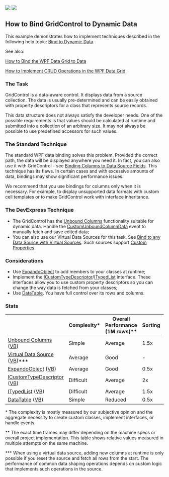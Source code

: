 <!-- default badges list -->
[![](https://img.shields.io/badge/Open_in_DevExpress_Support_Center-FF7200?style=flat-square&logo=DevExpress&logoColor=white)](https://supportcenter.devexpress.com/ticket/details/T1091075)
[![](https://img.shields.io/badge/📖_How_to_use_DevExpress_Examples-e9f6fc?style=flat-square)](https://docs.devexpress.com/GeneralInformation/403183)
<!-- default badges end -->
## How to Bind GridControl to Dynamic Data
This example demonstrates how to implement techniques described in the following help topic: [Bind to Dynamic Data](http://docs.devexpress.devx/WPF/403949/controls-and-libraries/data-grid/bind-to-data/bind-to-dynamic-data).

See also:

[How to Bind the WPF Data Grid to Data](https://github.com/DevExpress-Examples/how-to-bind-wpf-grid-to-data)

[How to Implement CRUD Operations in the WPF Data Grid](https://github.com/DevExpress-Examples/how-to-implement-crud-operations#implement-crud-operations-in-the-wpf-data-grid)

### The Task
GridControl is a data-aware control. It displays data from a source collection. The data is usually pre-determined and can be easily obtained with property descriptors for a class that represents source records.

This data structure does not always satisfy the developer needs. One of the possible requirements is that values should be calculated at runtime and submitted into a collection of an arbitrary size. It may not always be possible to use predefined accessors for such values.

### The Standard Technique
The standard WPF data binding solves this problem. Provided the correct path, the data will be displayed anywhere you need it. In fact, you can also use it with GridControl - see [Binding Columns to Data Source Fields](https://docs.devexpress.com/WPF/120400/controls-and-libraries/data-grid/grid-view-data-layout/columns-and-card-fields/binding-columns-to-data-source-fields). This technique has its flaws. In certain cases and with excessive amounts of data, bindings may show significant performance issues.

We recommend that you use bindings for columns only when it is necessary. For example, to display unsupported data formats with custom cell templates or to make GridControl work with interface inheritance.

### The DevExpress Technique
* The GridControl has the [Unbound Columns](https://docs.devexpress.com/WPF/6124/controls-and-libraries/data-grid/grid-view-data-layout/columns-and-card-fields/unbound-columns) functionality suitable for dynamic data. Handle the [CustomUnboundColumnData](https://docs.devexpress.com/WPF/DevExpress.Xpf.Grid.GridControl.CustomUnboundColumnData) event to manually fetch and save edited data;
* You can also use our Virtual Data Sources for this task. See [Bind to any Data Source with Virtual Sources](https://docs.devexpress.com/WPF/10803/controls-and-libraries/data-grid/bind-to-data/bind-to-any-data-source-with-virtual-sources). Such sources support [Custom Properties](https://docs.devexpress.com/WPF/DevExpress.Xpf.Data.VirtualSourceBase.CustomProperties).

### Considerations

* Use [ExpandoObject](https://docs.microsoft.com/en-us/dotnet/api/system.dynamic.expandoobject?view=net-6.0) to add members to your classes at runtime;
* Implement the [ICustomTypeDescriptor](https://docs.microsoft.com/en-us/dotnet/api/system.componentmodel.icustomtypedescriptor?view=net-5.0)/[ITypedList](https://docs.microsoft.com/en-us/dotnet/api/system.componentmodel.itypedlist?view=netcore-3.1) interface. These interfaces allow you to use custom property descriptors so you can change the way data is fetched from your classes;
* Use [DataTable](https://docs.microsoft.com/en-us/dotnet/api/system.data.datatable?view=net-6.0). You have full control over its rows and columns.


### Stats

||Complexity\*|Overall Performance (1M rows)\*\*|Sorting|Filtering (even records)|Scrolling|
|--|--|--|--|--|--|
|[Unbound Columns](/CS/Unbound%20Columns) ([VB](/VB/Unbound%20Columns))|Simple|Average|1.5x|1.5x|0.4x|
|[Virtual Data Source](/CS/VirtualSources.InfiniteAsyncSource) ([VB](/VB/VirtualSources.InfiniteAsyncSource))\*\*\*|Average|Good|-|-|-|
|[ExpandoObject](/CS/ExpandoObject) ([VB](/VB/ExpandoObject))|Average|Good|0.5x|1.4x|0.5x|
|[ICustomTypeDescriptor](/CS/ICustomTypeDescriptor) ([VB](/VB/ICustomTypeDescriptor))|Difficult|Average|2x|1.5x|0.3x|
|[ITypedList](/CS/ITypedList) ([VB](/VB/ITypedList))|Difficult|Average|1.5x|1.6x|0.4x|
|[DataTable](/CS/DataTable) ([VB](/VB/DataTable))|Simple|Reduced|0.5x|3.8x|0.6x|

\* The complexity is mostly measured by our subjective opinion and the aggregate necessity to create custom classes, implement interfaces, or handle events.

\*\* The exact time frames may differ depending on the machine specs or overall project implementation. This table shows relative values measured in multiple attempts on the same machine.

\*\*\* When using a virtual data source, adding new columns at runtime is only possible if you reset the source and fetch all rows from the start. The performance of common data shaping operations depends on custom logic that implements such operations in the source.
